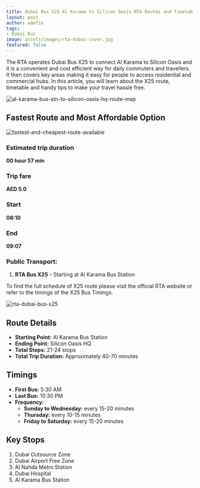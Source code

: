 ```yaml
---
title: Dubai Bus X25 Al Karama to Silicon Oasis RTA Routes and Timetable
layout: post
author: uaefin
tags:
- Dubai Bus
image: assets/images/rta-dubai-cover.jpg
featured: false
---
```


The RTA operates Dubai Bus X25 to connect Al Karama to Silicon Oasis and it is a convenient and cost efficient way for daily commuters and travellers. It then covers key areas making it easy for people to access residential and commercial hubs. In this article, you will learn about the X25 route, timetable and handy tips to make your travel hassle free.

![al-karama-bus-stn-to-silicon-oasis-hq-route-map](https://journeyplanner.ae/wp-content/uploads/2025/01/RTA-Bus-X25-Al-Karama-Bus-Stn-Silicon-Oasis-HQ-Route-Map.jpg)

## Fastest Route and Most Affordable Option

![fastest-and-cheapest-route-available](https://journeyplanner.ae/wp-content/uploads/2025/01/Fastest-and-Cheapest-Route-Available-for-Al-Karama-Bus-Stn-Silicon-Oasis-HQ-Route-Map.jpg)

### Estimated trip duration
**00 hour 57 min**

### Trip fare
**AED 5.0**

### Start
**08:10**

### End
**09:07**

### Public Transport:
1. **RTA Bus X25** – Starting at Al Karama Bus Station

To find the full schedule of X25 route please visit the official RTA website or refer to the timings of the X25 Bus Timings.

![rta-dubai-bus-x25](https://journeyplanner.ae/wp-content/uploads/2025/01/RTA-Dubai-Bus-X25-1024x576.jpg)

## Route Details
- **Starting Point:** Al Karama Bus Station  
- **Ending Point:** Silicon Oasis HQ  
- **Total Stops:** 21-24 stops  
- **Total Trip Duration:** Approximately 40-70 minutes  

## Timings
- **First Bus:** 5:30 AM  
- **Last Bus:** 10:30 PM  
- **Frequency:**  
  - **Sunday to Wednesday:** every 15-20 minutes  
  - **Thursday:** every 10-15 minutes  
  - **Friday to Saturday:** every 15-20 minutes  

## Key Stops
1. Dubai Outsource Zone  
2. Dubai Airport Free Zone  
3. Al Nahda Metro Station  
4. Dubai Hospital  
5. Al Karama Bus Station
